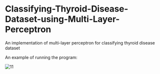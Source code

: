 # Classifying-Thyroid-Disease-Dataset-using-Multi-Layer-Perceptron
An implementation of multi-layer perceptron for classifying thyroid disease dataset


An example of running the program:

![11](https://user-images.githubusercontent.com/45950266/157847483-9c5ded25-1a17-46cb-a265-1ae29865e362.png)
